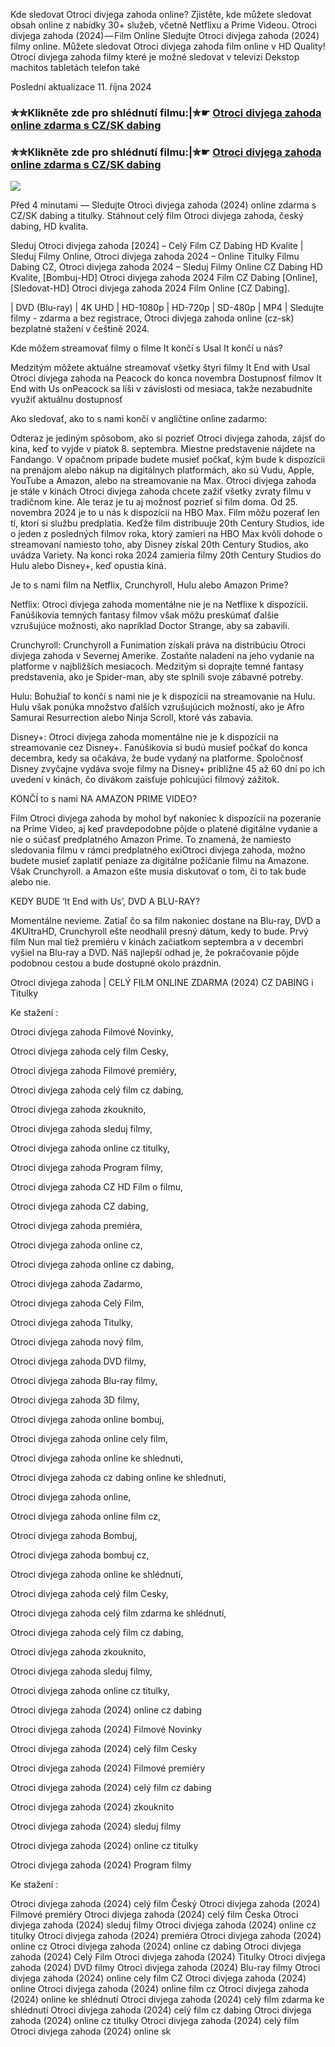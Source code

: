 Kde sledovat Otroci divjega zahoda online? Zjistěte, kde můžete sledovat obsah online z nabídky 30+ služeb, včetně Netflixu a Prime Videou. Otroci divjega zahoda (2024) — Film Online Sledujte Otroci divjega zahoda (2024) filmy online. Můžete sledovat Otroci divjega zahoda film online v HD Quality! Otroci divjega zahoda filmy které je možné sledovat v televizi Dekstop machitos tabletách telefon také

Poslední aktualizace 11. října 2024

### ✮✮Klikněte zde pro shlédnutí filmu:|✮☛ [Otroci divjega zahoda online zdarma s CZ/SK dabing](https://crotx.online/sk/movie/1154304/otroci-divjega-zahoda.git)

### ✮✮Klikněte zde pro shlédnutí filmu:|✮☛ [Otroci divjega zahoda online zdarma s CZ/SK dabing](https://crotx.online/sk/movie/1154304/otroci-divjega-zahoda.git)

<p dir="auto"><a href="https://crotx.online/sk/movie/1154304/otroci-divjega-zahoda.git" title="720p" rel="nofollow"><img src="https://i.imgur.com/jhNGoEt.gif" style="max-width: 100%;"></a></p>

Před 4 minutami — Sledujte Otroci divjega zahoda (2024) online zdarma s CZ/SK dabing a titulky. Stáhnout celý film Otroci divjega zahoda, český dabing, HD kvalita.

Sleduj Otroci divjega zahoda [2024] – Celý Film CZ Dabing HD Kvalite | Sleduj Filmy Online, Otroci divjega zahoda 2024 – Online Titulky Filmu Dabing CZ, Otroci divjega zahoda 2024 – Sleduj Filmy Online CZ Dabing HD Kvalite, [Bombuj-HD] Otroci divjega zahoda 2024 Film CZ Dabing [Online], [Sledovat-HD] Otroci divjega zahoda 2024 Film Online [CZ Dabing].

| DVD (Blu-ray) | 4K UHD | HD-1080p | HD-720p | SD-480p | MP4 | Sledujte filmy - zdarma a bez registrace, Otroci divjega zahoda online (cz-sk) bezplatné stažení v češtině 2024.

Kde môžem streamovať filmy o filme It končí s Usal It končí u nás?

Medzitým môžete aktuálne streamovať všetky štyri filmy It End with Usal Otroci divjega zahoda na Peacock do konca novembra Dostupnosť filmov It End with Us onPeacock sa líši v závislosti od mesiaca, takže nezabudnite využiť aktuálnu dostupnosť

Ako sledovať, ako to s nami končí v angličtine online zadarmo:

Odteraz je jediným spôsobom, ako si pozrieť Otroci divjega zahoda, zájsť do kina, keď to vyjde v piatok 8. septembra. Miestne predstavenie nájdete na Fandango. V opačnom prípade budete musieť počkať, kým bude k dispozícii na prenájom alebo nákup na digitálnych platformách, ako sú Vudu, Apple, YouTube a Amazon, alebo na streamovanie na Max. Otroci divjega zahoda je stále v kinách Otroci divjega zahoda chcete zažiť všetky zvraty filmu v tradičnom kine. Ale teraz je tu aj možnosť pozrieť si film doma. Od 25. novembra 2024 je to u nás k dispozícii na HBO Max. Film môžu pozerať len tí, ktorí si službu predplatia. Keďže film distribuuje 20th Century Studios, ide o jeden z posledných filmov roka, ktorý zamieri na HBO Max kvôli dohode o streamovaní namiesto toho, aby Disney získal 20th Century Studios, ako uvádza Variety. Na konci roka 2024 zamieria filmy 20th Century Studios do Hulu alebo Disney+, keď opustia kiná.

Je to s nami film na Netflix, Crunchyroll, Hulu alebo Amazon Prime?

Netflix: Otroci divjega zahoda momentálne nie je na Netflixe k dispozícii. Fanúšikovia temných fantasy filmov však môžu preskúmať ďalšie vzrušujúce možnosti, ako napríklad Doctor Strange, aby sa zabavili.

Crunchyroll: Crunchyroll a Funimation získali práva na distribúciu Otroci divjega zahoda v Severnej Amerike. Zostaňte naladení na jeho vydanie na platforme v najbližších mesiacoch. Medzitým si doprajte temné fantasy predstavenia, ako je Spider-man, aby ste splnili svoje zábavné potreby.

Hulu: Bohužiaľ to končí s nami nie je k dispozícii na streamovanie na Hulu. Hulu však ponúka množstvo ďalších vzrušujúcich možností, ako je Afro Samurai Resurrection alebo Ninja Scroll, ktoré vás zabavia.

Disney+: Otroci divjega zahoda momentálne nie je k dispozícii na streamovanie cez Disney+. Fanúšikovia si budú musieť počkať do konca decembra, kedy sa očakáva, že bude vydaný na platforme. Spoločnosť Disney zvyčajne vydáva svoje filmy na Disney+ približne 45 až 60 dní po ich uvedení v kinách, čo divákom zaisťuje pohlcujúci filmový zážitok.

KONČÍ to s nami NA AMAZON PRIME VIDEO?

Film Otroci divjega zahoda by mohol byť nakoniec k dispozícii na pozeranie na Prime Video, aj keď pravdepodobne pôjde o platené digitálne vydanie a nie o súčasť predplatného Amazon Prime. To znamená, že namiesto sledovania filmu v rámci predplatného exiOtroci divjega zahoda, možno budete musieť zaplatiť peniaze za digitálne požičanie filmu na Amazone. Však Crunchyroll. a Amazon ešte musia diskutovať o tom, či to tak bude alebo nie.

KEDY BUDE ‘It End with Us’, DVD A BLU-RAY?

Momentálne nevieme. Zatiaľ čo sa film nakoniec dostane na Blu-ray, DVD a 4KUltraHD, Crunchyroll ešte neodhalil presný dátum, kedy to bude. Prvý film Nun mal tiež premiéru v kinách začiatkom septembra a v decembri vyšiel na Blu-ray a DVD. Náš najlepší odhad je, že pokračovanie pôjde podobnou cestou a bude dostupné okolo prázdnin.

Otroci divjega zahoda | CELÝ FILM ONLINE ZDARMA (2024) CZ DABING i Titulky

Ke stažení :

Otroci divjega zahoda Filmové Novinky,

Otroci divjega zahoda celý film Cesky,

Otroci divjega zahoda Filmové premiéry,

Otroci divjega zahoda celý film cz dabing,

Otroci divjega zahoda zkouknito,

Otroci divjega zahoda sleduj filmy,

Otroci divjega zahoda online cz titulky,

Otroci divjega zahoda Program filmy,

Otroci divjega zahoda CZ HD Film o filmu,

Otroci divjega zahoda CZ dabing,

Otroci divjega zahoda premiéra,

Otroci divjega zahoda online cz,

Otroci divjega zahoda online cz dabing,

Otroci divjega zahoda Zadarmo,

Otroci divjega zahoda Celý Film,

Otroci divjega zahoda Titulky,

Otroci divjega zahoda nový film,

Otroci divjega zahoda DVD filmy,

Otroci divjega zahoda Blu-ray filmy,

Otroci divjega zahoda 3D filmy,

Otroci divjega zahoda online bombuj,

Otroci divjega zahoda online cely film,

Otroci divjega zahoda online ke shlednuti,

Otroci divjega zahoda cz dabing online ke shlednuti,

Otroci divjega zahoda online,

Otroci divjega zahoda online film cz,

Otroci divjega zahoda Bombuj,

Otroci divjega zahoda bombuj cz,

Otroci divjega zahoda online ke shlédnutí,

Otroci divjega zahoda celý film Cesky,

Otroci divjega zahoda celý film zdarma ke shlédnutí,

Otroci divjega zahoda celý film cz dabing,

Otroci divjega zahoda zkouknito,

Otroci divjega zahoda sleduj filmy,

Otroci divjega zahoda online cz titulky,

Otroci divjega zahoda (2024) online cz dabing

Otroci divjega zahoda (2024) Filmové Novinky

Otroci divjega zahoda (2024) celý film Cesky

Otroci divjega zahoda (2024) Filmové premiéry

Otroci divjega zahoda (2024) celý film cz dabing

Otroci divjega zahoda (2024) zkouknito

Otroci divjega zahoda (2024) sleduj filmy

Otroci divjega zahoda (2024) online cz titulky

Otroci divjega zahoda (2024) Program filmy

Ke stažení :

Otroci divjega zahoda (2024) celý film Český Otroci divjega zahoda (2024) Filmové premiéry Otroci divjega zahoda (2024) celý film Česka Otroci divjega zahoda (2024) sleduj filmy Otroci divjega zahoda (2024) online cz titulky Otroci divjega zahoda (2024) premiéra Otroci divjega zahoda (2024) online cz Otroci divjega zahoda (2024) online cz dabing Otroci divjega zahoda (2024) Celý Film Otroci divjega zahoda (2024) Titulky Otroci divjega zahoda (2024) DVD filmy Otroci divjega zahoda (2024) Blu-ray filmy Otroci divjega zahoda (2024) online cely film CZ Otroci divjega zahoda (2024) online Otroci divjega zahoda (2024) online film cz Otroci divjega zahoda (2024) online ke shlédnutí Otroci divjega zahoda (2024) celý film zdarma ke shlédnutí Otroci divjega zahoda (2024) celý film cz dabing Otroci divjega zahoda (2024) online cz titulky Otroci divjega zahoda (2024) celý film Otroci divjega zahoda (2024) online sk

